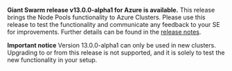 **Giant Swarm release v13.0.0-alpha1 for Azure is available.** This release brings the Node Pools functionality to Azure Clusters. Please use this release to test the functionality and communicate any feedback to your SE for improvements. Further details can be found in the [release notes](https://github.com/giantswarm/releases/tree/master/azure/v13.0.0-alpha1).

**Important notice**
Version 13.0.0-alpha1 can only be used in new clusters. Upgrading to or from this release is not supported, and it is solely to test the new functionality in your setup. 
